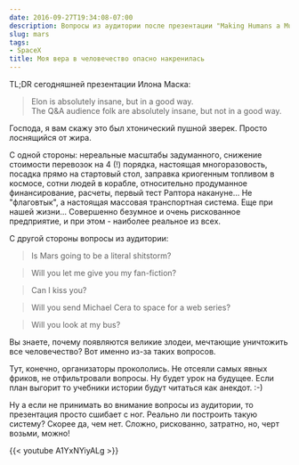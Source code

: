 ```yaml
---
date: 2016-09-27T19:34:08-07:00
description: Вопросы из аудитории после презентации "Making Humans a Multiplanetary Species"
slug: mars
tags:
- SpaceX
title: Моя вера в человечество опасно накренилась
---
```


TL;DR сегодняшней презентации Илона Маска:

> Elon is absolutely insane, but in a good way.  
> The Q&A audience folk are absolutely insane, but not in a good way.

Господа, я вам скажу это был хтонический пушной зверек. Просто лоснящийся от
жира.

С одной стороны: нереальные масштабы задуманного, снижение стоимости перевозок
на 4 (!) порядка, настоящая многоразовость, посадка прямо на стартовый стол,
заправка криогенным топливом в космосе, сотни людей в корабле, относительно
продуманное финансирование, расчеты, первый тест Раптора накануне... Не
"флаговтык", а настоящая массовая транспортная система. Еще при нашей жизни...
Совершенно безумное и очень рискованное предприятие, и при этом - наиболее
реальное из всех.

С другой стороны вопросы из аудитории:

> Is Mars going to be a literal shitstorm?

> Will you let me give you my fan-fiction?

> Can I kiss you?

> Will you send Michael Cera to space for a web series?

> Will you look at my bus?

Вы знаете, почему появляются великие злодеи, мечтающие уничтожить все
человечество? Вот именно из-за таких вопросов.

Тут, конечно, организаторы прокололись. Не отсеяли самых явных фриков, не
отфильтровали вопросы. Ну будет урок на будущее. Если план выгорит то учебники
истории будут читаться как анекдот. :-)

Ну а если не принимать во внимание вопросы из аудитории, то презентация
просто сшибает с ног. Реально ли построить такую систему? Скорее да, чем нет.
Сложно, рискованно, затратно, но, черт возьми, можно!

{{< youtube A1YxNYiyALg >}}

<!--more-->
